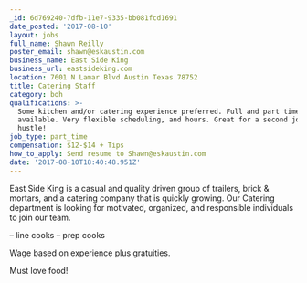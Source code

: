 ```yaml
---
_id: 6d769240-7dfb-11e7-9335-bb081fcd1691
date_posted: '2017-08-10'
layout: jobs
full_name: Shawn Reilly
poster_email: shawn@eskaustin.com
business_name: East Side King
business_url: eastsideking.com
location: 7601 N Lamar Blvd Austin Texas 78752
title: Catering Staff
category: boh
qualifications: >-
  Some kitchen and/or catering experience preferred. Full and part time hours
  available. Very flexible scheduling, and hours. Great for a second job or side
  hustle!
job_type: part_time
compensation: $12-$14 + Tips
how_to_apply: Send resume to Shawn@eskaustin.com
date: '2017-08-10T18:40:48.951Z'
---
```

East Side King is a casual and quality driven group of trailers, brick & mortars, and a catering company that is quickly growing. Our Catering department is looking for motivated, organized, and responsible individuals to join our team.

– line cooks
– prep cooks

Wage based on experience plus gratuities.

Must love food!
